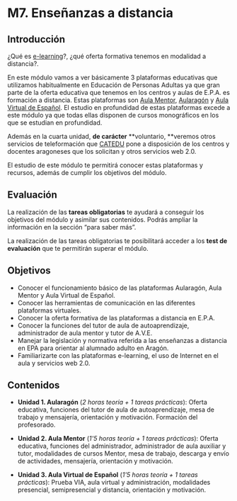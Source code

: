# M7.  Enseñanzas a distancia

## **Introducción**

¿Qué es [e-learning](http://es.wikipedia.org/wiki/Aprendizaje_electrónico)?, ¿qué oferta formativa tenemos en modalidad a distancia?.

En este módulo vamos a ver básicamente 3 plataformas educativas que utilizamos habitualmente en Educación de Personas Adultas ya que gran parte de la oferta educativa que tenemos en los centros y aulas de E.P.A. es formación a distancia. Estas plataformas son [Aula Mentor](https://centrovirtual.educacion.es/mentor/inicio.html), [Aularagón](http://www.aularagon.org/index.asp) y [Aula Virtual de Español](http://www.ave.cvc.cervantes.es/). El estudio en profundidad de estas plataformas excede a este módulo ya que todas ellas disponen de cursos monográficos en los que se estudian en profundidad.

Además en la cuarta unidad, **de carácter** **voluntario, **veremos otros servicios de teleformación que [CATEDU](http://catedu.es/webcatedu/) pone a disposición de los centros y docentes aragoneses que los solicitan y otros servicios web 2.0.

El estudio de este módulo te permitirá conocer estas plataformas y recursos, además de cumplir los objetivos del módulo.

## **Evaluación**

La realización de las **tareas obligatorias** te ayudará a conseguir los objetivos del módulo y asimilar sus contenidos. Podrás ampliar la información en la sección “para saber más”.

La realización de las tareas obligatorias te posibilitará acceder a los **test de evaluación** que te permitirán superar el módulo.

## Objetivos

* Conocer el funcionamiento básico de las plataformas Aularagón, Aula Mentor y Aula Virtual de Español.
* Conocer las herramientas de comunicación en las diferentes plataformas virtuales.
* Conocer la oferta formativa de las plataformas a distancia en E.P.A.
* Conocer la funciones del tutor de aula de autoaprendizaje, administrador de aula mentor y tutor de A.V.E.
* Manejar la legislación y normativa referida a las enseñanzas a distancia en EPA para orientar al alumnado adulto en Aragón.
* Familiarizarte con las plataformas e-learning, el uso de Internet en el aula y servicios web 2.0.

## Contenidos

* **Unidad 1. Aularagón** \(_2 horas teoría + 1 tareas prácticas_\): Oferta educativa, funciones del tutor de aula de autoaprendizaje, mesa de trabajo y mensajería, orientación y motivación. Formación del profesorado.

* **Unidad 2. Aula Mentor** \(_1'5 horas teoría + 1 tareas prácticas_\): Oferta educativa, funciones del administrador, administrador de aula auxiliar y tutor, modalidades de cursos Mentor, mesa de trabajo, descarga y envío de actividades, mensajería, orientación y motivación.

* **Unidad 3. Aula Virtual de Español** \(_1'5 horas teoría + 1 tareas prácticas_\): Prueba VIA, aula virtual y administración, modalidades presencial, semipresencial y distancia, orientación y motivación.



